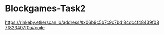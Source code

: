 # Blockgames-Task2

https://rinkeby.etherscan.io/address/0x06b9c5b7c9c7bd184dc4f48439f087f823407f0a#code
